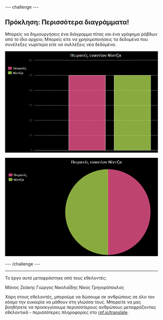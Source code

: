 --- challenge ---

## Πρόκληση: Περισσότερα διαγράμματα!

Μπορείς να δημιουργήσεις ένα διάγραμμα πίτας και ένα γράφημα ράβδων από το ίδιο αρχείο; Μπορείς είτε να χρησιμοποιήσεις τα δεδομένα που συνέλεξες νωρίτερα είτε να συλλέξεις νέα δεδομένα.

![screenshot](images/pets-pn-bar.png)

![screenshot](images/pets-pn.png)

--- /challenge ---

***

Το έργο αυτό μεταφράστηκε από τους εθελοντές:

Μάνος Ζεάκης
Γιώργος Νικολαΐδης
Νίκος Γρηγορόπουλος

Χάρη στους εθελοντές, μπορούμε να δώσουμε σε ανθρώπους σε όλο τον κόσμο την ευκαιρία να μάθουν στη γλώσσα τους. Μπορείτε να μας βοηθήσετε να προσεγγίσουμε περισσότερους ανθρώπους μεταφράζοντας εθελοντικά - περισσότερες πληροφορίες στο [rpf.io/translate](https://rpf.io/translate).